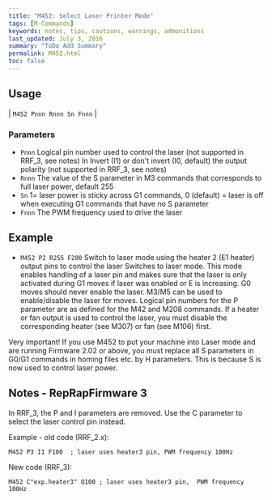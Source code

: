 ```yaml
---
title: "M452: Select Laser Printer Mode" 
tags: [M-Commands]
keywords: notes, tips, cautions, warnings, admonitions
last_updated: July 3, 2016
summary: "ToDo Add Summary"
permalink: M452.html
toc: false
---
```



## Usage ##

| `M452 Pnnn Rnnn Sn Fnnn` |

### Parameters ###

+ `Pnnn` Logical pin number used to control the laser (not supported in RRF_3, see notes)
In Invert (I1) or don't invert (I0, default) the output polarity (not supported in RRF_3, see notes)
+ `Rnnn` The value of the S parameter in M3 commands that corresponds to full laser power, default 255
+ `Sn` 1= laser power is sticky across G1 commands, 0 (default) = laser is off when executing G1 commands that have no S parameter
+ `Fnnn` The PWM frequency used to drive the laser

## Example ##

+ `M452 P2 R255 F200` Switch to laser mode using the heater 2 (E1 heater) output pins to control the laser
Switches to laser mode. This mode enables handling of a laser pin and makes sure that the laser is only activated during G1 moves if laser was enabled or E is increasing. G0 moves should never enable the laser. M3/M5 can be used to enable/disable the laser for moves. Logical pin numbers for the P parameter are as defined for the M42 and M208 commands. If a heater or fan output is used to control the laser, you must disable the corresponding heater (see M307) or fan (see M106) first.

Very important! If you use M452 to put your machine into Laser mode and are running Firmware 2.02 or above, you must replace all S parameters in G0/G1 commands in homing files etc. by H parameters. This is because S is now used to control laser power.

## Notes - RepRapFirmware 3 ##

In RRF_3, the P and I parameters are removed. Use the C parameter to select the laser control pin instead.

Example - old code (RRF_2.x):

```
M452 P3 I1 F100  ; laser uses heater3 pin, PWM frequency 100Hz
```

New code (RRF_3):

```
M452 C"exp.heater3" Q100 ; laser uses heater3 pin,  PWM frequency 100Hz
```
